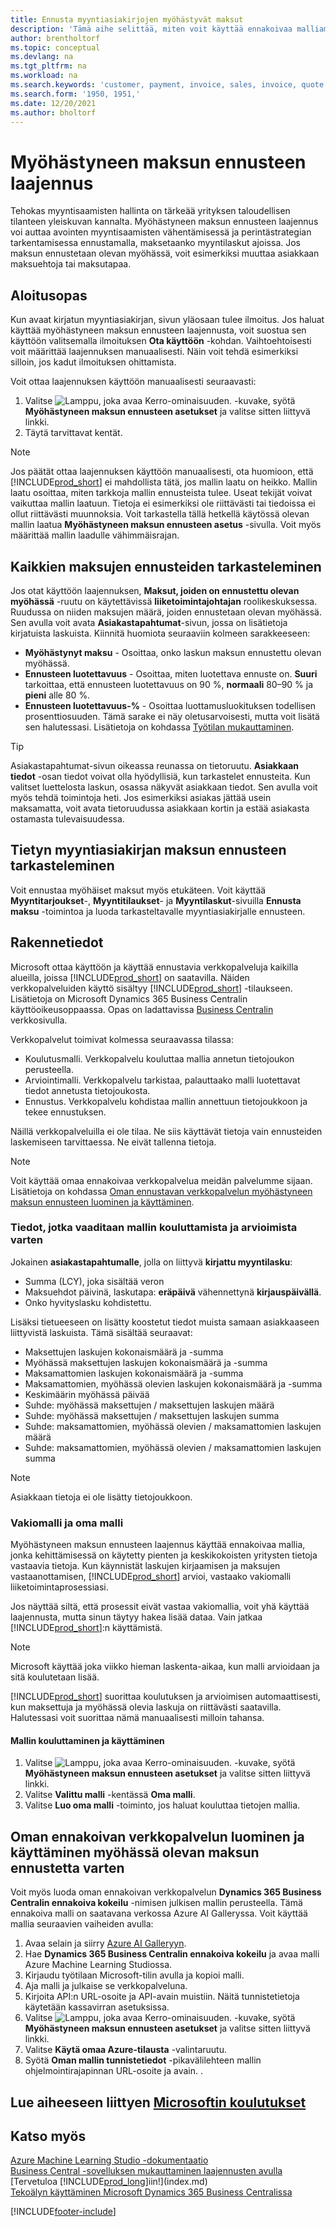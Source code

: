 ```yaml
---
title: Ennusta myyntiasiakirjojen myöhästyvät maksut
description: 'Tämä aihe selittää, miten voit käyttää ennakoivaa malliamme, kun haluat ennustaa, suoritetaanko laskun maksu ajoissa.'
author: brentholtorf
ms.topic: conceptual
ms.devlang: na
ms.tgt_pltfrm: na
ms.workload: na
ms.search.keywords: 'customer, payment, invoice, sales, invoice, quote'
ms.search.form: '1950, 1951,'
ms.date: 12/20/2021
ms.author: bholtorf
---
```

# <a name="the-late-payment-prediction-extension" />Myöhästyneen maksun ennusteen laajennus

Tehokas myyntisaamisten hallinta on tärkeää yrityksen taloudellisen tilanteen yleiskuvan kannalta. Myöhästyneen maksun ennusteen laajennus voi auttaa avointen myyntisaamisten vähentämisessä ja perintästrategian tarkentamisessa ennustamalla, maksetaanko myyntilaskut ajoissa. Jos maksun ennustetaan olevan myöhässä, voit esimerkiksi muuttaa asiakkaan maksuehtoja tai maksutapaa.

## <a name="getting-started" />Aloitusopas

Kun avaat kirjatun myyntiasiakirjan, sivun yläosaan tulee ilmoitus. Jos haluat käyttää myöhästyneen maksun ennusteen laajennusta, voit suostua sen käyttöön valitsemalla ilmoituksen **Ota käyttöön** -kohdan. Vaihtoehtoisesti voit määrittää laajennuksen manuaalisesti. Näin voit tehdä esimerkiksi silloin, jos kadut ilmoituksen ohittamista.  

Voit ottaa laajennuksen käyttöön manuaalisesti seuraavasti:

1. Valitse ![Lamppu, joka avaa Kerro-ominaisuuden.](media/ui-search/search_small.png "Kerro, mitä haluat tehdä") -kuvake, syötä **Myöhästyneen maksun ennusteen asetukset** ja valitse sitten liittyvä linkki.  
2. Täytä tarvittavat kentät.

> [!NOTE]
> Jos päätät ottaa laajennuksen käyttöön manuaalisesti, ota huomioon, että [!INCLUDE[prod_short](includes/prod_short.md)] ei mahdollista tätä, jos mallin laatu on heikko. Mallin laatu osoittaa, miten tarkkoja mallin ennusteista tulee. Useat tekijät voivat vaikuttaa mallin laatuun. Tietoja ei esimerkiksi ole riittävästi tai tiedoissa ei ollut riittävästi muunnoksia. Voit tarkastella tällä hetkellä käytössä olevan mallin laatua **Myöhästyneen maksun ennusteen asetus** -sivulla. Voit myös määrittää mallin laadulle vähimmäisrajan.   

## <a name="viewing-all-payment-predictions" />Kaikkien maksujen ennusteiden tarkasteleminen

Jos otat käyttöön laajennuksen, **Maksut, joiden on ennustettu olevan myöhässä** -ruutu on käytettävissä **liiketoimintajohtajan** roolikeskuksessa. Ruudussa on niiden maksujen määrä, joiden ennustetaan olevan myöhässä. Sen avulla voit avata **Asiakastapahtumat**-sivun, jossa on lisätietoja kirjatuista laskuista. Kiinnitä huomiota seuraaviin kolmeen sarakkeeseen:  

* **Myöhästynyt maksu** - Osoittaa, onko laskun maksun ennustettu olevan myöhässä.
* **Ennusteen luotettavuus** - Osoittaa, miten luotettava ennuste on. **Suuri** tarkoittaa, että ennusteen luotettavuus on 90 %, **normaali** 80–90 % ja **pieni** alle 80 %.
* **Ennusteen luotettavuus-%** - Osoittaa luottamusluokituksen todellisen prosenttiosuuden. Tämä sarake ei näy oletusarvoisesti, mutta voit lisätä sen halutessasi. Lisätietoja on kohdassa [Työtilan mukauttaminen](ui-personalization-user.md).

> [!TIP]
> Asiakastapahtumat-sivun oikeassa reunassa on tietoruutu. **Asiakkaan tiedot** -osan tiedot voivat olla hyödyllisiä, kun tarkastelet ennusteita. Kun valitset luettelosta laskun, osassa näkyvät asiakkaan tiedot. Sen avulla voit myös tehdä toimintoja heti. Jos esimerkiksi asiakas jättää usein maksamatta, voit avata tietoruudussa asiakkaan kortin ja estää asiakasta ostamasta tulevaisuudessa.  

## <a name="viewing-a-payment-prediction-for-a-specific-sales-document" />Tietyn myyntiasiakirjan maksun ennusteen tarkasteleminen

Voit ennustaa myöhäiset maksut myös etukäteen. Voit käyttää **Myyntitarjoukset**-, **Myyntitilaukset**- ja **Myyntilaskut**-sivuilla **Ennusta maksu** -toimintoa ja luoda tarkasteltavalle myyntiasiakirjalle ennusteen.

<!--## Scheduling Payment Predictions
On the **Late Payment Prediction Setup** page you can schedule updates to payment predictions for a time that is convenient for you. -->

## <a name="design-details" />Rakennetiedot

Microsoft ottaa käyttöön ja käyttää ennustavia verkkopalveluja kaikilla alueilla, joissa [!INCLUDE[prod_short](includes/prod_short.md)] on saatavilla. Näiden verkkopalveluiden käyttö sisältyy [!INCLUDE[prod_short](includes/prod_short.md)] -tilaukseen. Lisätietoja on Microsoft Dynamics 365 Business Centralin käyttöoikeusoppaassa. Opas on ladattavissa [Business Centralin](https://dynamics.microsoft.com/business-central/overview/) verkkosivulla.

Verkkopalvelut toimivat kolmessa seuraavassa tilassa:

* Koulutusmalli. Verkkopalvelu kouluttaa mallia annetun tietojoukon perusteella.
* Arviointimalli. Verkkopalvelu tarkistaa, palauttaako malli luotettavat tiedot annetusta tietojoukosta.
* Ennustus. Verkkopalvelu kohdistaa mallin annettuun tietojoukkoon ja tekee ennustuksen.

Näillä verkkopalveluilla ei ole tilaa. Ne siis käyttävät tietoja vain ennusteiden laskemiseen tarvittaessa. Ne eivät tallenna tietoja. 

> [!NOTE]  
> Voit käyttää omaa ennakoivaa verkkopalvelua meidän palvelumme sijaan. Lisätietoja on kohdassa [Oman ennustavan verkkopalvelun myöhästyneen maksun ennusteen luominen ja käyttäminen](#AnchorText).

### <a name="data-required-to-train-and-evaluate-the-model" />Tiedot, jotka vaaditaan mallin kouluttamista ja arvioimista varten

Jokainen **asiakastapahtumalle**, jolla on liittyvä **kirjattu myyntilasku**:

* Summa (LCY), joka sisältää veron
* Maksuehdot päivinä, laskutapa: **eräpäivä** vähennettynä **kirjauspäivällä**.
* Onko hyvityslasku kohdistettu. 

Lisäksi tietueeseen on lisätty koostetut tiedot muista samaan asiakkaaseen liittyvistä laskuista. Tämä sisältää seuraavat:

- Maksettujen laskujen kokonaismäärä ja -summa
- Myöhässä maksettujen laskujen kokonaismäärä ja -summa
- Maksamattomien laskujen kokonaismäärä ja -summa
- Maksamattomien, myöhässä olevien laskujen kokonaismäärä ja -summa
- Keskimäärin myöhässä päivää
- Suhde: myöhässä maksettujen / maksettujen laskujen määrä
- Suhde: myöhässä maksettujen / maksettujen laskujen summa
- Suhde: maksamattomien, myöhässä olevien / maksamattomien laskujen määrä
- Suhde: maksamattomien, myöhässä olevien / maksamattomien laskujen summa

> [!NOTE]
> Asiakkaan tietoja ei ole lisätty tietojoukkoon.

### <a name="standard-model-and-my-model" />Vakiomalli ja oma malli

Myöhästyneen maksun ennusteen laajennus käyttää ennakoivaa mallia, jonka kehittämisessä on käytetty pienten ja keskikokoisten yritysten tietoja vastaavia tietoja. Kun käynnistät laskujen kirjaamisen ja maksujen vastaanottamisen, [!INCLUDE[prod_short](includes/prod_short.md)] arvioi, vastaako vakiomalli liiketoimintaprosessiasi. 

Jos näyttää siltä, että prosessit eivät vastaa vakiomallia, voit yhä käyttää laajennusta, mutta sinun täytyy hakea lisää dataa. Vain jatkaa [!INCLUDE[prod_short](includes/prod_short.md)]:n käyttämistä.
> [!NOTE]
> Microsoft käyttää joka viikko hieman laskenta-aikaa, kun malli arvioidaan ja sitä koulutetaan lisää. 

[!INCLUDE[prod_short](includes/prod_short.md)] suorittaa koulutuksen ja arvioimisen automaattisesti, kun maksettuja ja myöhässä olevia laskuja on riittävästi saatavilla. Halutessasi voit suorittaa nämä manuaalisesti milloin tahansa.

#### <a name="to-train-and-use-your-model" />Mallin kouluttaminen ja käyttäminen

1. Valitse ![Lamppu, joka avaa Kerro-ominaisuuden.](media/ui-search/search_small.png "Kerro, mitä haluat tehdä") -kuvake, syötä **Myöhästyneen maksun ennusteen asetukset** ja valitse sitten liittyvä linkki.  
2. Valitse **Valittu malli** -kentässä **Oma malli**.
3. Valitse **Luo oma malli** -toiminto, jos haluat kouluttaa tietojen mallia.  

## <a name="a-nameanchortext-acreate-and-use-your-own-predictive-web-service-for-late-payment-prediction" /><a name="AnchorText"> </a>Oman ennakoivan verkkopalvelun luominen ja käyttäminen myöhässä olevan maksun ennustetta varten

Voit myös luoda oman ennakoivan verkkopalvelun **Dynamics 365 Business Centralin ennakoiva kokeilu** -nimisen julkisen mallin perusteella. Tämä ennakoiva malli on saatavana verkossa Azure AI Galleryssa. Voit käyttää mallia seuraavien vaiheiden avulla:  

1. Avaa selain ja siirry [Azure AI Galleryyn](https://go.microsoft.com/fwlink/?linkid=2086310).  
2. Hae **Dynamics 365 Business Centralin ennakoiva kokeilu** ja avaa malli Azure Machine Learning Studiossa.  
3. Kirjaudu työtilaan Microsoft-tilin avulla ja kopioi malli.  
4. Aja malli ja julkaise se verkkopalveluna.  
5. Kirjoita API:n URL-osoite ja API-avain muistiin. Näitä tunnistetietoja käytetään kassavirran asetuksissa.  
6. Valitse ![Lamppu, joka avaa Kerro-ominaisuuden.](media/ui-search/search_small.png "Kerro, mitä haluat tehdä") -kuvake, syötä **Myöhästyneen maksun ennusteen asetukset** ja valitse sitten liittyvä linkki.  
7. Valitse **Käytä omaa Azure-tilausta** -valintaruutu.
8. Syötä **Oman mallin tunnistetiedot** -pikavälilehteen mallin ohjelmointirajapinnan URL-osoite ja avain.  .  

## <a name="see-related-microsoft-training" />Lue aiheeseen liittyen [Microsoftin koulutukset](/training/modules/predict-late-payments-sales-documents/)

## <a name="see-also" />Katso myös

[Azure Machine Learning Studio -dokumentaatio](/azure/machine-learning/classic/)  
[Business Central -sovelluksen mukauttaminen laajennusten avulla](ui-extensions.md)  
[Tervetuloa [!INCLUDE[prod_long](includes/prod_long.md)]iin!](index.md)  
[Tekoälyn käyttäminen Microsoft Dynamics 365 Business Centralissa](/training/paths/use-artificial-intelligence/)  

[!INCLUDE[footer-include](includes/footer-banner.md)]
